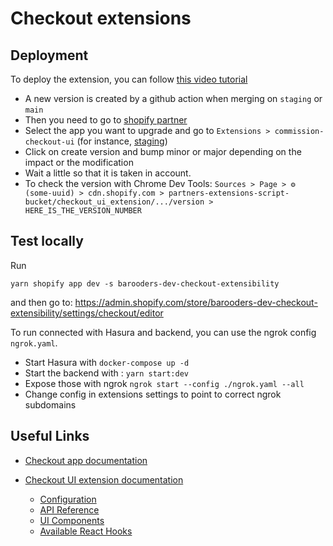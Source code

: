 # Checkout extensions

## Deployment

To deploy the extension, you can follow [this video tutorial](https://www.notion.so/barooders/Commission-acheteurs-7f15c756fbc749b5b0f58f151e1752ee?pvs=4#5b1fca45dd4f4bacbb237204372f9e8e)

- A new version is created by a github action when merging on `staging` or `main`
- Then you need to go to [shopify partner](https://partners.shopify.com/2180844/apps)
- Select the app you want to upgrade and go to `Extensions > commission-checkout-ui`
 (for instance, [staging](https://partners.shopify.com/2180844/apps/30927290369/extensions/checkout_ui_extension/21560950785))
- Click on create version and bump minor or major depending on the impact or the modification
- Wait a little so that it is taken in account.
- To check the version with Chrome Dev Tools: `Sources > Page > ⚙️ (some-uuid) > cdn.shopify.com > partners-extensions-script-bucket/checkout_ui_extension/.../version > HERE_IS_THE_VERSION_NUMBER`

## Test locally

Run

```
yarn shopify app dev -s barooders-dev-checkout-extensibility
```

and then go to: https://admin.shopify.com/store/barooders-dev-checkout-extensibility/settings/checkout/editor

To run connected with Hasura and backend, you can use the ngrok config `ngrok.yaml`.

- Start Hasura with `docker-compose up -d`
- Start the backend with : `yarn start:dev`
- Expose those with ngrok `ngrok start --config ./ngrok.yaml --all`
- Change config in extensions settings to point to correct ngrok subdomains

## Useful Links

- [Checkout app documentation](https://shopify.dev/apps/checkout)

- [Checkout UI extension documentation](https://shopify.dev/api/checkout-extensions)
  - [Configuration](https://shopify.dev/api/checkout-extensions/checkout/configuration)
  - [API Reference](https://shopify.dev/api/checkout-extensions/checkout/extension-points/api)
  - [UI Components](https://shopify.dev/api/checkout-extensions/checkout/components)
  - [Available React Hooks](https://shopify.dev/api/checkout-extensions/checkout/extension-points/api#react-hooks)
